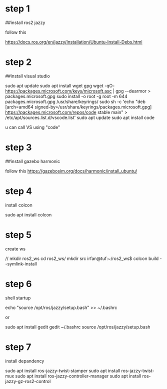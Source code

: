 # step 1

##install ros2 jazzy

follow this

https://docs.ros.org/en/jazzy/Installation/Ubuntu-Install-Debs.html


# step 2

##install visual studio

sudo apt update
sudo apt install wget gpg
wget -qO- https://packages.microsoft.com/keys/microsoft.asc | gpg --dearmor > packages.microsoft.gpg
sudo install -o root -g root -m 644 packages.microsoft.gpg /usr/share/keyrings/
sudo sh -c 'echo "deb [arch=amd64 signed-by=/usr/share/keyrings/packages.microsoft.gpg] \
https://packages.microsoft.com/repos/code stable main" > /etc/apt/sources.list.d/vscode.list'
sudo apt update
sudo apt install code


u can call VS using "code"


# step 3

##install gazebo harmonic

follow this
https://gazebosim.org/docs/harmonic/install_ubuntu/

# step 4

install colcon

sudo apt install colcon


# step 5

create ws

//
mkdir ros2_ws
cd ros2_ws/
mkdir src
irfan@tuf:~/ros2_ws$ colcon build --symlink-install

# step 6

shell startup

echo "source /opt/ros/jazzy/setup.bash" >> ~/.bashrc

or

sudo apt install gedit
gedit ~/.bashrc
source /opt/ros/jazzy/setup.bash

# step 7

install depandency

sudo apt install ros-jazzy-twist-stamper
sudo apt install ros-jazzy-twist-mux
sudo apt install ros-jazzy-controller-manager
sudo apt install ros-jazzy-gz-ros2-control








